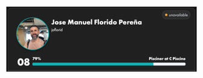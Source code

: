 ![42 piscine 2025 mark](https://github.com/arlotetxu/42_piscina_reaload/blob/main/Piscine_2025.png)
